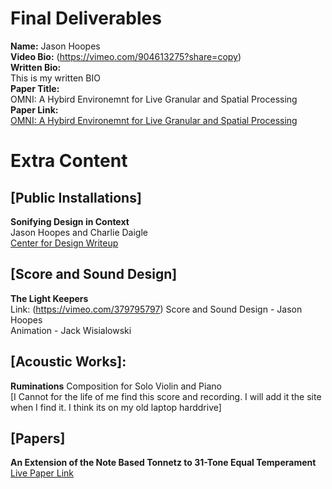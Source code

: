 # Final Deliverables
__Name:__ Jason Hoopes \
__Video Bio:__ (https://vimeo.com/904613275?share=copy) \
__Written Bio:__ \
This is my written BIO \
__Paper Title:__\
OMNI: A Hybird Environemnt for Live Granular and Spatial Processing\
__Paper Link:__\
[OMNI: A Hybird Environemnt for Live Granular and Spatial Processing](./31_TONNETZ.pdf)





# Extra Content
## [Public Installations]
__Sonifying Design in Context__\
Jason Hoopes and Charlie Daigle\
[Center for Design Writeup](https://medium.com/center-for-design/designing-experiences-shaping-futures-16c19a34738b)

## [Score and Sound Design] 
__The Light Keepers__\
Link: (https://vimeo.com/379795797)
Score and Sound Design - Jason Hoopes\
Animation - Jack Wisialowski



## [Acoustic Works]:
__Ruminations__
Composition for Solo Violin and Piano\
[I Cannot for the life of me find this score and recording. I will add it the site when I find it. I think its on my old laptop harddrive]

## [Papers]
__An Extension of the Note Based Tonnetz to 31-Tone Equal Temperament__\
[Live Paper Link](./31_TONNETZ.pdf)
